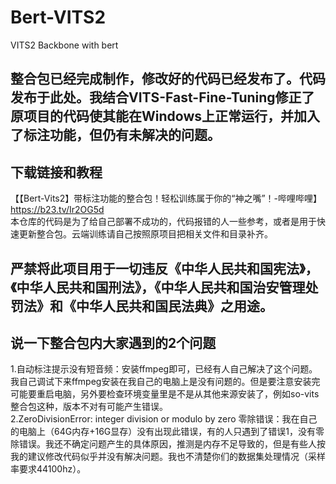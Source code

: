 # Bert-VITS2

VITS2 Backbone with bert
## 整合包已经完成制作，修改好的代码已经发布了。代码发布于此处。我结合VITS-Fast-Fine-Tuning修正了原项目的代码使其能在Windows上正常运行，并加入了标注功能，但仍有未解决的问题。

## 下载链接和教程
【【Bert-Vits2】带标注功能的整合包！轻松训练属于你的“神之嘴”！-哔哩哔哩】 https://b23.tv/Ir2OG5d   
本仓库的代码是为了给自己部署不成功的，代码报错的人一些参考，或者是用于快速更新整合包。云端训练请自己按照原项目把相关文件和目录补齐。

## 严禁将此项目用于一切违反《中华人民共和国宪法》，《中华人民共和国刑法》，《中华人民共和国治安管理处罚法》和《中华人民共和国民法典》之用途。

## 说一下整合包内大家遇到的2个问题
1.自动标注提示没有短音频：安装ffmpeg即可，已经有人自己解决了这个问题。我自己调试下来ffmpeg安装在我自己的电脑上是没有问题的。但是要注意安装完可能要重启电脑，另外要检查环境变量里是不是从其他来源安装了，例如so-vits整合包这种，版本不对有可能产生错误。   
2.ZeroDivisionError: integer division or modulo by zero 零除错误：我在自己的电脑上（64G内存+16G显存）没有出现此错误，有的人只遇到了错误1，没有零除错误。我还不确定问题产生的具体原因，推测是内存不足导致的，但是有些人按我的建议修改代码似乎并没有解决问题。我也不清楚你们的数据集处理情况（采样率要求44100hz）。
